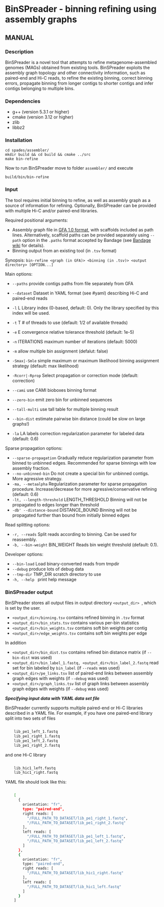 # BinSPreader - binning refining using assembly graphs

## MANUAL

### Description

BinSPreader is a novel tool that attempts to refine metagenome-assembled genomes (MAGs) obtained from existing tools. BinSPreader exploits the assembly graph topology and other connectivity information, such as paired-end and Hi-C reads, to refine the existing binning, correct binning errors, propagate binning from longer contigs to shorter contigs and infer contigs belonging to multiple bins.

### Dependencies

-   g++ (version 5.3.1 or higher)
-   cmake (version 3.12 or higher)
-   zlib
-   libbz2

### Installation 

``` 
cd spades/assembler/
mkdir build && cd build && cmake ../src
make bin-refine
```
Now to run BinSPreader move to folder `assembler/` and execute 

`build/bin/bin-refine`

### Input

The tool requires initial binning to refine, as well as assembly graph as a source of information for refining. Optionally, BinSPreader can be provided with multiple Hi-C and/or paired-end libraries.

Required positional arguments: 

- Assembly graph file in [GFA 1.0 format](https://github.com/GFA-spec/GFA-spec/blob/master/GFA1.md), with scaffolds included as path lines. Alternatively, scaffold paths can be provided separately using `--path` option in the `.paths` format accepted by Bandage (see [Bandage wiki](https://github.com/rrwick/Bandage/wiki/Graph-paths) for details). 
- Binning output from an existing tool (in `.tsv` format)

Synopsis: `bin-refine <graph (in GFA)> <binning (in .tsv)> <output directory> [OPTION...]`

Main options:

- `--paths` provide contigs paths from file separately from GFA
- `--dataset` Dataset in YAML format (see #yaml) describing Hi-C and paired-end reads

- `-l` L Library index (0-based, default: 0). Only the library specified by this index will be used.
- `-t` T # of threads to use (default: 1/2 of available threads)
- `-e` E convergence relative tolerance threshold (default: 1e-5)
- `-n` ITERATIONS maximum number of iterations (default: 5000)
- `-m` allow multiple bin assignment (defalut: false)
- `-Smax|-Smle` simple maximum or maximum likelihood binning assignment strategy (default: max likelihood)
- `-Rcorr|-Rprop` Select propagation or correction mode (default: correction)
- `--cami` use CAMI bioboxes binning format
- `--zero-bin` emit zero bin for unbinned sequences
- `--tall-multi` use tall table for multiple binning result
- `--bin-dist` estimate pairwise bin distance (could be slow on large graphs!)
- `-la` LA labels correction regularization parameter for labeled data (default: 0.6)

Sparse propagation options:
- `--sparse-propagation` Gradually reduce regularization parameter from binned to unbinned edges. Recommended for sparse binnings with low assembly fraction.
- `--no-unbinned-bin` Do not create a special bin for unbinned contigs. More agressive strategy.
- `-ma, --metaalpha` Regularization parameter for sparse propagation procedure. Increase/decrease for more agressive/conservative refining (default: 0.6)
- `-lt, --length-threshold` LENGTH_THRESHOLD Binning will not be propagated to edges longer than threshold
- `-db' --distance-bound` DISTANCE_BOUND Binning will not be propagated further than bound from initially binned edges

Read splitting options:
- `-r, --reads` Split reads according to binning. Can be used for reassembly.
- `-b, --bin-weight` BIN_WEIGHT Reads bin weight threshold (default: 0.1).

Developer options:
- `--bin-load` Load binary-converted reads from tmpdir
- `--debug` produce lots of debug data
- `--tmp-dir` TMP_DIR scratch directory to use
- `-h, --help ` print help message

### BinSPreader output

BinSPreader stores all output files in output directory `<output_dir> `, which is set by the user.

- `<output_dir>/binning.tsv` contains refined binning in `.tsv` format
- `<output_dir>/bin_stats.tsv` contains various per-bin statistics
- `<output_dir>/bin_weights.tsv` contains soft bin weights per contig
- `<output_dir>/edge_weights.tsv` contains soft bin weights per edge

In addition

- `<output_dir>/bin_dist.tsv` contains refined bin distance matrix (if `--bin-dist` was used)
- `<output_dir>/bin_label_1.fastq, <output_dir>/bin_label_2.fastq` read set for bin labeled by `bin_label` (if `--reads` was used)
- `<output_dir>/pe_links.tsv` list of paired-end links between assembly graph edges with weights (if `--debug` was used)
- `<output_dir>/graph_links.tsv` list of graph links between assembly graph edges with weights (if `--debug` was used)

<a name="yaml"></a>
**_Specifying input data with YAML data set file_**

BinSPreader currently supports multiple paired-end or Hi-C libraries described in a YAML file. For example, if you have one paired-end library split into two sets of files

``` bash

    lib_pe1_left_1.fastq
    lib_pe1_right_1.fastq
    lib_pe1_left_2.fastq
    lib_pe1_right_2.fastq
```

and one Hi-C library

``` bash

    lib_hic1_left.fastq
    lib_hic1_right.fastq
```

YAML file should look like this:

``` bash

    [
      {
        orientation: "fr",
        type: "paired-end",
        right reads: [
          "/FULL_PATH_TO_DATASET/lib_pe1_right_1.fastq",
          "/FULL_PATH_TO_DATASET/lib_pe1_right_2.fastq" 
        ],
        left reads: [
          "/FULL_PATH_TO_DATASET/lib_pe1_left_1.fastq",
          "/FULL_PATH_TO_DATASET/lib_pe1_left_2.fastq" 
        ]
      },
      {
        orientation: "fr",
        type: "paired-end",
        right reads: [
          "/FULL_PATH_TO_DATASET/lib_hic1_right.fastq" 
        ],
        left reads: [
          "/FULL_PATH_TO_DATASET/lib_hic1_left.fastq"
        ]
      }
    ]
```
